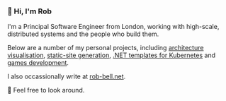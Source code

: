 ### 👋 Hi, I'm Rob

I'm a Principal Software Engineer from London, working with high-scale, distributed systems and the people who build them.

Below are a number of my personal projects, including [architecture visualisation][c4-diagrams], [static-site generation][hi-blog], [.NET templates for Kubernetes][k8s-template] and [games development][7drl].

I also occassionally write at [rob-bell.net][website].

👀 Feel free to look around.

[website]: https://rob-bell.net
[c4-diagrams]: https://github.com/robbell/plantuml-c4
[hi-blog]: https://github.com/robbell/hi
[k8s-template]: https://github.com/robbell/dotnet-aks-api-template
[7drl]: https://github.com/robbell/7drl
